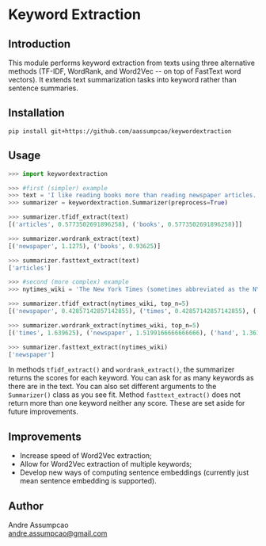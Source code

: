 # Keyword Extraction

## Introduction
This module performs keyword extraction from texts using three alternative methods (TF-IDF, WordRank, and Word2Vec -- on top of FastText word vectors). It extends text summarization tasks into keyword rather than sentence summaries.

## Installation
```
pip install git+https://github.com/aassumpcao/keywordextraction
```

## Usage
```python
>>> import keywordextraction

>>> #first (simpler) example
>>> text = 'I like reading books more than reading newspaper articles.'
>>> summarizer = keywordextraction.Summarizer(preprocess=True)

>>> summarizer.tfidf_extract(text)
[('articles', 0.5773502691896258), ('books', 0.5773502691896258)]]

>>> summarizer.wordrank_extract(text)
[('newspaper', 1.1275), ('books', 0.93625)]

>>> summarizer.fasttext_extract(text)
['articles']

>>> #second (more complex) example
>>> nytimes_wiki = 'The New York Times (sometimes abbreviated as the NYT and NYTimes) is an American newspaper based in New York City with worldwide influence and readership. Founded in 1851, the paper has won 130 Pulitzer Prizes, more than any other newspaper. The Times is ranked 18th in the world by circulation and 3rd in the U.S. Nicknamed "The Gray Lady", the Times has long been regarded within the industry as a national "newspaper of record". The paper\'s motto, "All the News That\'s Fit to Print", appears in the upper left-hand corner of the front page.'

>>> summarizer.tfidf_extract(nytimes_wiki, top_n=5)
[('newspaper', 0.42857142857142855), ('times', 0.42857142857142855), ('new', 0.2857142857142857), ('paper', 0.2857142857142857), ('york', 0.2857142857142857)]

>>> summarizer.wordrank_extract(nytimes_wiki, top_n=5)
[('times', 1.639625), ('newspaper', 1.5199166666666666), ('hand', 1.3612499999999996), ('paper', 1.180625), ('york', 1.1338749999999997)]

>>> summarizer.fasttext_extract(nytimes_wiki)
['newspaper']
```

In methods ```tfidf_extract()``` and ```wordrank_extract()```, the summarizer returns the scores for each keyword. You can ask for as many keywords as there are in the text. You can also set different arguments to the ```Summarizer()``` class as you see fit. Method ```fasttext_extract()``` does not return more than one keyword neither any score. These are set aside for future improvements.

## Improvements
- Increase speed of Word2Vec extraction;
- Allow for Word2Vec extraction of multiple keywords;
- Develop new ways of computing sentence embeddings (currently just mean sentence embedding is supported).

## Author
Andre Assumpcao <br>
andre.assumpcao@gmail.com
